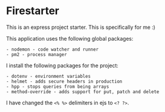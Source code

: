 # Firestarter

This is an express project starter. This is specifically for me :)

This application uses the following global packages:

    - nodemon - code watcher and runner
    - pm2 - process manager 

I install the following packages for the project:

    - dotenv - environment variables
    - helmet - adds secure headers in production
    - hpp - stops queries from being arrays
    - method-override - adds support for put, patch and delete
    
I have changed the `<% %>` delimiters in ejs to `<? ?>`.



